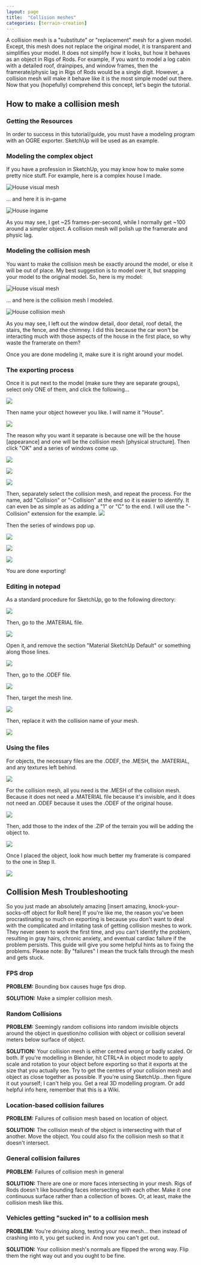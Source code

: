 ```yaml
---
layout: page
title:  "Collision meshes"
categories: [terrain-creation]
---
```


A collision mesh is a "substitute" or "replacement" mesh for a given model. Except, this mesh does not replace the original model, it is transparent and simplifies your model. It does not simplify how it looks, but how it behaves as an object in Rigs of Rods. For example, if you want to model a log cabin with a detailed roof, drainpipes, and window frames, then the framerate/physic lag in Rigs of Rods would be a single digit. However, a collision mesh will make it behave like it is the most simple model out there. Now that you (hopefully) comprehend this concept, let's begin the tutorial.

## How to make a collision mesh

### Getting the Resources

In order to success in this tutorial/guide, you must have a modeling program with an OGRE exporter. SketchUp will be used as an example.

### Modeling the complex object

If you have a profession in SketchUp, you may know how to make some pretty nice stuff. For example, here is a complex house I made.

![House visual mesh](/images/collisionmeshes-house-visual.png)

... and here it is in-game

![House ingame](/images/collisionmeshes-house-ingame.png)

As you may see, I get ~25 frames-per-second, while I normally get ~100 around a simpler object. A collision mesh will polish up the framerate and physic lag.

### Modeling the collision mesh

You want to make the collision mesh be exactly around the model, or else it will be out of place. My best suggestion is to model over it, but snapping your model to the original model. So, here is my model:

![House visual mesh](/images/collisionmeshes-house-visual.png)

... and here is the collision mesh I modeled.

![House collision mesh](/images/collisionmeshes-house.png)

As you may see, I left out the window detail, door detail, roof detail, the stairs, the fence, and the chimney. I did this because the car won't be interacting much with those aspects of the house in the first place, so why waste the framerate on them?

Once you are done modeling it, make sure it is right around your model.

### The exporting process

Once it is put next to the model (make sure they are separate groups), select only ONE of them, and click the following...

![](/images/collisionmeshes-sketchup-5.png)

Then name your object however you like. I will name it "House".

![](/images/collisionmeshes-sketchup-6.png)

The reason why you want it separate is because one will be the house \[appearance\] and one will be the collision mesh \[physical structure\]. Then click "OK" and a series of windows come up.

![](/images/collisionmeshes-sketchup-7.png)

![](/images/collisionmeshes-sketchup-8.png)

![](/images/collisionmeshes-sketchup-9.png)

Then, separately select the collision mesh, and repeat the process. For the name, add "Collision" or "-Collision" at the end so it is easier to identify. It can even be as simple as as adding a "1" or "C" to the end. I will use the "-Collision" extension for the example.
![](/images/collisionmeshes-sketchup-10.png)

Then the series of windows pop up.

![](/images/collisionmeshes-sketchup-7.png)

![](/images/collisionmeshes-sketchup-8.png)

![](/images/collisionmeshes-sketchup-9.png)

You are done exporting!

### Editing in notepad

As a standard procedure for SketchUp, go to the following directory:

![](/images/collisionmeshes-sketchup-11.png)

Then, go to the .MATERIAL file.

![](/images/collisionmeshes-sketchup-12.png)

Open it, and remove the section "Material SketchUp Default" or something along those lines.

![](/images/collisionmeshes-sketchup-13.png)

Then, go to the .ODEF file.

![](/images/collisionmeshes-sketchup-14.png)

Then, target the mesh line.

![](/images/collisionmeshes-odef-1.png)

Then, replace it with the collision name of your mesh.

![](/images/collisionmeshes-odef-2.png)

### Using the files

For objects, the necessary files are the .ODEF, the .MESH, the .MATERIAL, and any textures left behind.

![](/images/collisionmeshes-sketchup-17.png)

For the collision mesh, all you need is the .MESH of the collision mesh. Because it does not need a .MATERIAL file because it's invisible, and it does not need an .ODEF because it uses the .ODEF of the original house.

![](/images/collisionmeshes-sketchup-18.png)

Then, add those to the index of the .ZIP of the terrain you will be adding the object to.

![](/images/collisionmeshes-sketchup-19.png)

Once I placed the object, look how much better my framerate is compared to the one in Step II.

![](/images/collisionmeshes-house-ingame-2.png)

## Collision Mesh Troubleshooting

So you just made an absolutely amazing \[insert amazing, knock-your-socks-off object for RoR here\] If you're like me, the reason you've been procrastinating so much on exporting is because you don't want to deal with the complicated and irritating task of getting collision meshes to work. They never seem to work the first time, and you can't identify the problem, resulting in gray hairs, chronic anxiety, and eventual cardiac failure if the problem persists. This guide will give you some helpful hints as to fixing the problems. Please note: By "failures" I mean the truck falls through the mesh and gets stuck.

### FPS drop

**PROBLEM:** Bounding box causes huge fps drop.

**SOLUTION:** Make a simpler collision mesh.

### Random Collisions

**PROBLEM:** Seemingly random collisions into random invisible objects around the object in question/no collision with object or collision several meters below surface of object.

**SOLUTION:** Your collision mesh is either centred wrong or badly scaled. Or both. If you're modelling in Blender, hit CTRL+A in object mode to apply scale and rotation to your object before exporting so that it exports at the size that you actually see. Try to get the centres of your collision mesh and object as close together as possible. If you're using SketchUp...then figure it out yourself; I can't help you. Get a real 3D modelling program. Or add helpful info here, remember that this is a Wiki.

### Location-based collision failures

**PROBLEM:** Failures of collision mesh based on location of object.

**SOLUTION:** The collision mesh of the object is intersecting with that of another. Move the object. You could also fix the collision mesh so that it doesn't intersect.

### General collision failures

**PROBLEM:** Failures of collision mesh in general

**SOLUTION:** There are one or more faces intersecting in your mesh. Rigs of Rods doesn't like bounding faces intersecting with each other. Make it one continuous surface rather than a collection of boxes. Or, at least, make the collision mesh like this.

### Vehicles getting "sucked in" to a collision mesh

**PROBLEM:** You're driving along, testing your new mesh... then instead of crashing into it, you get sucked in. And now you can't get out.

**SOLUTION:** Your collision mesh's normals are flipped the wrong way. Flip them the right way out and you ought to be fine.

